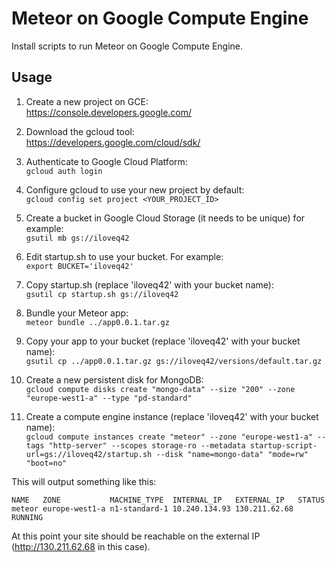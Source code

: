 # Meteor on Google Compute Engine
Install scripts to run Meteor on Google Compute Engine.


## Usage
1. Create a new project on GCE:  
   https://console.developers.google.com/

2. Download the gcloud tool:  
   https://developers.google.com/cloud/sdk/

3. Authenticate to Google Cloud Platform:  
   `gcloud auth login`

4. Configure gcloud to use your new project by default:  
   `gcloud config set project <YOUR_PROJECT_ID>`

5. Create a bucket in Google Cloud Storage (it needs to be unique) for example:  
   `gsutil mb gs://iloveq42`

6. Edit startup.sh to use your bucket. For example:  
   `export BUCKET='iloveq42'`

7. Copy startup.sh (replace 'iloveq42' with your bucket name):  
   `gsutil cp startup.sh gs://iloveq42`

8. Bundle your Meteor app:  
   `meteor bundle ../app0.0.1.tar.gz`

9. Copy your app to your bucket (replace 'iloveq42' with your bucket name):  
   `gsutil cp ../app0.0.1.tar.gz gs://iloveq42/versions/default.tar.gz`

10. Create a new persistent disk for MongoDB:  
    `gcloud compute disks create "mongo-data" --size "200" --zone "europe-west1-a" --type "pd-standard"`

11. Create a compute engine instance (replace 'iloveq42' with your bucket name):  
    `gcloud compute instances create "meteor" --zone "europe-west1-a" --tags "http-server" --scopes storage-ro --metadata startup-script-url=gs://iloveq42/startup.sh --disk "name=mongo-data" "mode=rw" "boot=no"`

This will output something like this:

    NAME   ZONE           MACHINE_TYPE  INTERNAL_IP   EXTERNAL_IP   STATUS
    meteor europe-west1-a n1-standard-1 10.240.134.93 130.211.62.68 RUNNING

At this point your site should be reachable on the external IP (http://130.211.62.68 in this case).
